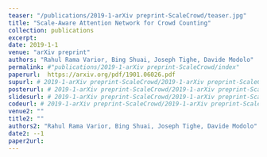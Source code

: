 ```yaml
---
teaser: "/publications/2019-1-arXiv preprint-ScaleCrowd/teaser.jpg"
title: "Scale-Aware Attention Network for Crowd Counting"
collection: publications
excerpt: 
date: 2019-1-1
venue: "arXiv preprint"
authors: "Rahul Rama Varior, Bing Shuai, Joseph Tighe, Davide Modolo"
permalink: #"publications/2019-1-arXiv preprint-ScaleCrowd/index"
paperurl:  https://arxiv.org/pdf/1901.06026.pdf
supurl: # 2019-1-arXiv preprint-ScaleCrowd/2019-1-arXiv preprint-ScaleCrowd-sup.pdf
posterurl: # 2019-1-arXiv preprint-ScaleCrowd/2019-1-arXiv preprint-ScaleCrowd-poster.pdf
slidesurl: # 2019-1-arXiv preprint-ScaleCrowd/2019-1-arXiv preprint-ScaleCrowd-slides.pdf
codeurl: # 2019-1-arXiv preprint-ScaleCrowd/2019-1-arXiv preprint-ScaleCrowd-code.zip
venue2: ""
title2: ""
authors2: "Rahul Rama Varior, Bing Shuai, Joseph Tighe, Davide Modolo"
date2: --1
paper2url: 
---
```



